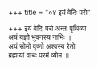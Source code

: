 +++
title = "०४ इयं वेदिः परो"

+++
इयं वेदिः परो अन्तः पृथिव्या  
अयं यज्ञो भुवनस्य नाभिः ।  
अयं सोमो वृष्णो अश्वस्य रेतो  
ब्रह्मायां वाचः परमं व्योम ॥
